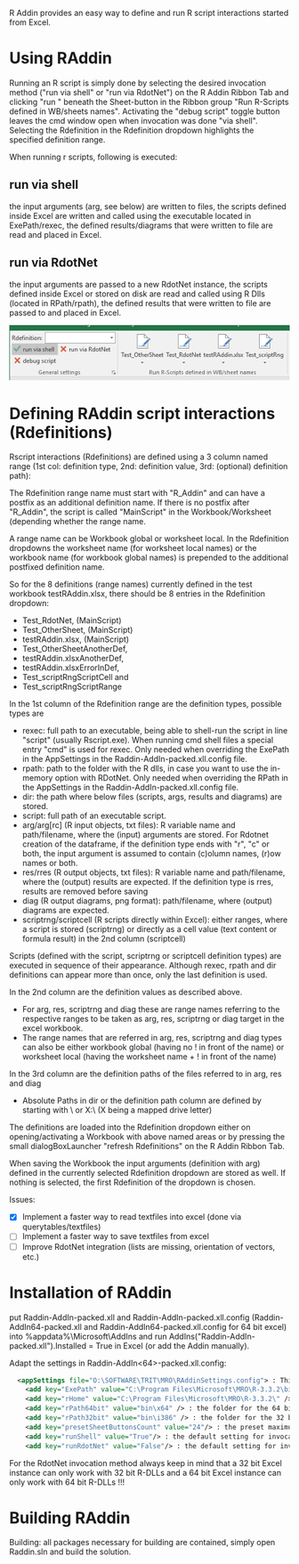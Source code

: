 R Addin provides an easy way to define and run R script interactions started from Excel.

# Using RAddin

Running an R script is simply done by selecting the desired invocation method ("run via shell" or "run via RdotNet") on the R Addin Ribbon Tab and clicking "run <Rdefinition>" 
beneath the Sheet-button in the Ribbon group "Run R-Scripts defined in WB/sheets names". Activating the "debug script" toggle button leaves the cmd window open when invocation was done "via shell".
Selecting the Rdefinition in the Rdefinition dropdown highlights the specified definition range.

When running r scripts, following is executed:

## run via shell

the input arguments (arg, see below) are written to files, the scripts defined inside Excel are written and called using the executable located in ExePath/rexec, the defined results/diagrams that were written to file are read and placed in Excel.

## run via RdotNet

the input arguments are passed to a new RdotNet instance, the scripts defined inside Excel or stored on disk are read and called using R Dlls (located in RPath/rpath), the defined results that were written to file are passed to and placed in Excel.


![Image of screenshot1](https://raw.githubusercontent.com/rkapl123/RAddin/master/docs/screenshot1.png)

# Defining RAddin script interactions (Rdefinitions)

Rscript interactions (Rdefinitions) are defined using a 3 column named range (1st col: definition type, 2nd: definition value, 3rd: (optional) definition path):

The Rdefinition range name must start with "R_Addin" and can have a postfix as an additional definition name. 
If there is no postfix after "R_Addin", the script is called "MainScript" in the Workbook/Worksheet (depending whether the range name.

A range name can be Workbook global or worksheet local.
In the Rdefinition dropdowns the worksheet name (for worksheet local names) or the workbook name (for workbook global names) is prepended to the additional postfixed definition name.

So for the 8 definitions (range names) currently defined in the test workbook testRAddin.xlsx, there should be 8 entries in the Rdefinition dropdown: 

- Test_RdotNet, (MainScript)
- Test_OtherSheet, (MainScript)
- testRAddin.xlsx, (MainScript)
- Test_OtherSheetAnotherDef, 
- testRAddin.xlsxAnotherDef,
- testRAddin.xlsxErrorInDef,
- Test_scriptRngScriptCell and
- Test_scriptRngScriptRange 

In the 1st column of the Rdefinition range are the definition types, possible types are 
- rexec: full path to an executable, being able to shell-run the script in line "script" (usually Rscript.exe). When running cmd shell files a special entry "cmd" is used for rexec. Only needed when overriding the ExePath in the AppSettings in the Raddin-AddIn-packed.xll.config file.
- rpath: path to the folder with the R dlls, in case you want to use the in-memory option with RDotNet. Only needed when overriding the RPath in the AppSettings in the Raddin-AddIn-packed.xll.config file. 
- dir: the path where below files (scripts, args, results and diagrams) are stored. 
- script: full path of an executable script. 
- arg/arg[rc] (R input objects, txt files): R variable name and path/filename, where the (input) arguments are stored. For Rdotnet creation of the dataframe, if the definition type ends with "r", "c" or both, the input argument is assumed to contain (c)olumn names, (r)ow names or both.
- res/rres (R output objects, txt files): R variable name and path/filename, where the (output) results are expected. If the definition type is rres, results are removed before saving
- diag (R output diagrams, png format): path/filename, where (output) diagrams are expected.
- scriptrng/scriptcell (R scripts directly within Excel): either ranges, where a script is stored (scriptrng) or directly as a cell value (text content or formula result) in the 2nd column (scriptcell)

Scripts (defined with the script, scriptrng or scriptcell definition types) are executed in sequence of their appearance. Although rexec, rpath and dir definitions can appear more than once, only the last definition is used.

In the 2nd column are the definition values as described above.
- For arg, res, scriptrng and diag these are range names referring to the respective ranges to be taken as arg, res, scriptrng or diag target in the excel workbook.
- The range names that are referred in arg, res, scriptrng and diag types can also be either workbook global (having no ! in front of the name) or worksheet local (having the worksheet name + ! in front of the name)

In the 3rd column are the definition paths of the files referred to in arg, res and diag
- Absolute Paths in dir or the definition path column are defined by starting with \\ or X:\ (X being a mapped drive letter)

The definitions are loaded into the Rdefinition dropdown either on opening/activating a Workbook with above named areas or by pressing the small dialogBoxLauncher "refresh Rdefinitions" on the R Addin Ribbon Tab.

When saving the Workbook the input arguments (definition with arg) defined in the currently selected Rdefinition dropdown are stored as well. If nothing is selected, the first Rdefinition of the dropdown is chosen.

Issues:

- [x] Implement a faster way to read textfiles into excel (done via querytables/textfiles)
- [ ] Implement a faster way to save textfiles from excel
- [ ] Improve RdotNet integration (lists are missing, orientation of vectors, etc.)

# Installation of RAddin

put Raddin-AddIn-packed.xll and Raddin-AddIn-packed.xll.config (Raddin-AddIn64-packed.xll and Raddin-AddIn64-packed.xll.config for 64 bit excel) into %appdata%\Microsoft\AddIns 
and run AddIns("Raddin-AddIn-packed.xll").Installed = True in Excel (or add the Addin manually).

Adapt the settings in Raddin-AddIn<64>-packed.xll.config:

```XML
  <appSettings file="O:\SOFTWARE\TRIT\MRO\RAddinSettings.config"> : This is a redirection to a central config file containing the same information below
    <add key="ExePath" value="C:\Program Files\Microsoft\MRO\R-3.3.2\bin\x64\Rscript.exe" /> : The Executable Path used by the shell invocation method
    <add key="rHome" value="C:\Program Files\Microsoft\MRO\R-3.3.2\" /> : rHome for the RdotNet invocation method, to get the R-DLL-Path the rPath<bitness>bit setting below is used 
    <add key="rPath64bit" value="bin\x64" /> : the folder for the 64 bit R-DLLs 
    <add key="rPath32bit" value="bin\i386" /> : the folder for the 32 bit R-DLLs
    <add key="presetSheetButtonsCount" value="24"/> : the preset maximum Button Count for Sheets (if you expect more sheets with Rdefinitions set it accordingly) 
    <add key="runShell" value="True"/> : the default setting for invocation method shell
    <add key="runRdotNet" value="False"/> : the default setting for invocation method RdotNet 
```

For the RdotNet invocation method always keep in mind that a 32 bit Excel instance can only work with 32 bit R-DLLs and a 64 bit Excel instance can only work with 64 bit R-DLLs !!!

# Building RAddin

Building: all packages necessary for building are contained, simply open Raddin.sln and build the solution.